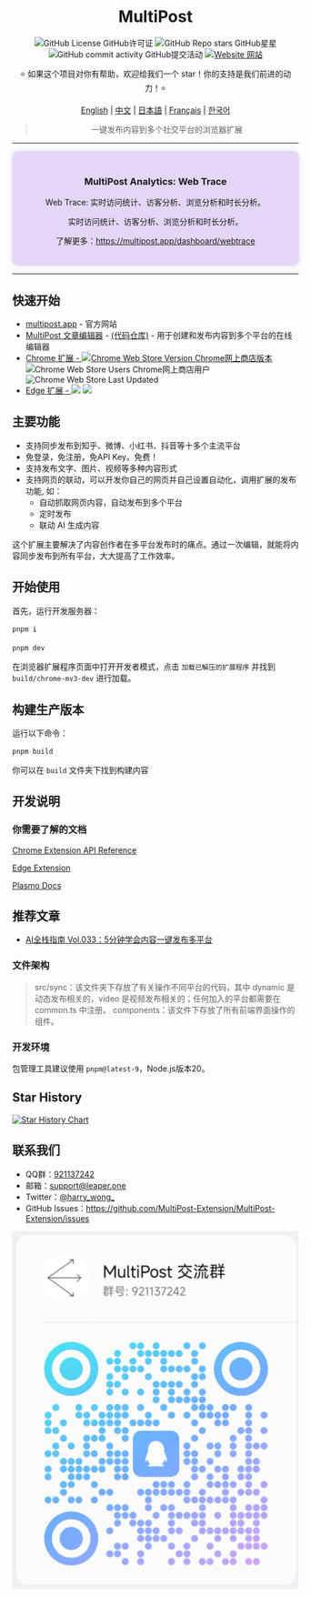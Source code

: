 <div align="center">

# MultiPost

![GitHub License GitHub许可证](https://img.shields.io/github/license/leaper-one/MultiPost-Extension) ![GitHub Repo stars GitHub星星](https://img.shields.io/github/stars/leaper-one/MultiPost-Extension) ![GitHub commit activity GitHub提交活动](https://img.shields.io/github/commit-activity/m/leaper-one/MultiPost-Extension) [![Website 网站](https://img.shields.io/website?url=https%3A%2F%2Fmultipost.app)](https://multipost.app)

⭐ 如果这个项目对你有帮助，欢迎给我们一个 star！你的支持是我们前进的动力！⭐

[English](../README.md) | [中文](README-zh.md) | [日本語](README-jp.md) | [Français](README-fr.md) | [한국어](README-kr.md)

> 一键发布内容到多个社交平台的浏览器扩展

</div>

---

<!-- 最新更新 -->
<div align="center" style="background-color: #e4d6f5; padding: 20px; border-radius: 10px; box-shadow: 0 0 10px #e4d6f5;">
  <h3>MultiPost Analytics: Web Trace</h3>
  <p>Web Trace: 实时访问统计、访客分析、浏览分析和时长分析。</p>
  <p>实时访问统计、访客分析、浏览分析和时长分析。</p>
  <p>了解更多：<a href="https://multipost.app/dashboard/webtrace">https://multipost.app/dashboard/webtrace</a></p>
</div>

---

## 快速开始
- [multipost.app](https://multipost.app) - 官方网站
- [MultiPost 文章编辑器](https://md.multipost.app/) - [(代码仓库)](https://github.com/leaper-one/multipost-wechat-markdown-editor) - 用于创建和发布内容到多个平台的在线编辑器
- [Chrome 扩展 - ![Chrome Web Store Version Chrome网上商店版本](https://img.shields.io/chrome-web-store/v/dhohkaclnjgcikfoaacfgijgjgceofih)](https://chromewebstore.google.com/detail/multipost/dhohkaclnjgcikfoaacfgijgjgceofih) ![Chrome Web Store Users Chrome网上商店用户](https://img.shields.io/chrome-web-store/users/dhohkaclnjgcikfoaacfgijgjgceofih) ![Chrome Web Store Last Updated](https://img.shields.io/chrome-web-store/last-updated/dhohkaclnjgcikfoaacfgijgjgceofih)
- [Edge 扩展 - ![](https://img.shields.io/badge/dynamic/json?label=edge%20add-on&prefix=v&query=%24.version&url=https%3A%2F%2Fmicrosoftedge.microsoft.com%2Faddons%2Fgetproductdetailsbycrxid%2Fckoiphiceimehjkolnfffgbmihoppgjg)](https://microsoftedge.microsoft.com/addons/detail/multipost/ckoiphiceimehjkolnfffgbmihoppgjg) [![](https://img.shields.io/badge/dynamic/json?label=users&query=%24.activeInstallCount&url=https%3A%2F%2Fmicrosoftedge.microsoft.com%2Faddons%2Fgetproductdetailsbycrxid%2Fckoiphiceimehjkolnfffgbmihoppgjg)](https://microsoftedge.microsoft.com/addons/detail/multipost/ckoiphiceimehjkolnfffgbmihoppgjg)

## 主要功能

- 支持同步发布到知乎、微博、小红书、抖音等十多个主流平台
- 免登录，免注册，免API Key。免费！
- 支持发布文字、图片、视频等多种内容形式
- 支持网页的联动，可以开发你自己的网页并自己设置自动化，调用扩展的发布功能, 如：
  - 自动抓取网页内容，自动发布到多个平台
  - 定时发布
  - 联动 AI 生成内容

这个扩展主要解决了内容创作者在多平台发布时的痛点。通过一次编辑，就能将内容同步发布到所有平台，大大提高了工作效率。

## 开始使用

首先，运行开发服务器：

```bash
pnpm i

pnpm dev
```

在浏览器扩展程序页面中打开开发者模式，点击 `加载已解压的扩展程序` 并找到 `build/chrome-mv3-dev` 进行加载。

## 构建生产版本

运行以下命令：

```bash
pnpm build
```

你可以在 `build` 文件夹下找到构建内容

## 开发说明

### 你需要了解的文档

[Chrome Extension API Reference](https://developer.chrome.com/docs/extensions/reference/api)

[Edge Extension](https://learn.microsoft.com/en-us/microsoft-edge/extensions-chromium/)

[Plasmo Docs](https://docs.plasmo.com/)

## 推荐文章

- [AI全栈指南 Vol.033：5分钟学会内容一键发布多平台](https://mp.weixin.qq.com/s/K7yh6EsBLOGJzl8Gh8SwLw)

### 文件架构

> src/sync：该文件夹下存放了有关操作不同平台的代码，其中 dynamic 是动态发布相关的，video 是视频发布相关的；任何加入的平台都需要在 common.ts 中注册。
> components：该文件下存放了所有前端界面操作的组件。

### 开发环境

包管理工具建议使用 `pnpm@latest-9`，Node.js版本20。

## Star History
<a href="https://www.star-history.com/#leaper-one/MultiPost-Extension&leaper-one/multipost-wechat-markdown-editor&Date">
 <picture>
   <source media="(prefers-color-scheme: dark)" srcset="https://api.star-history.com/svg?repos=leaper-one/MultiPost-Extension,leaper-one/multipost-wechat-markdown-editor&type=Date&theme=dark" />
   <source media="(prefers-color-scheme: light)" srcset="https://api.star-history.com/svg?repos=leaper-one/MultiPost-Extension,leaper-one/multipost-wechat-markdown-editor&type=Date" />
   <img alt="Star History Chart" src="https://api.star-history.com/svg?repos=leaper-one/MultiPost-Extension,leaper-one/multipost-wechat-markdown-editor&type=Date" />
 </picture>
</a>

## 联系我们

- QQ群：[921137242](http://qm.qq.com/cgi-bin/qm/qr?_wv=1027&k=c5BjhD8JxNAuwjKh6qvCoROU301PppYU&authKey=NfKianfDwngrwJyVQbefIQET9vUQs46xb0PfOYUm6KzdeCjPd5YbvlRoO8trJUUZ&noverify=0&group_code=921137242)
- 邮箱：support@leaper.one
- Twitter：[@harry_wong_](https://x.com/harry_wong_)
- GitHub Issues：https://github.com/MultiPost-Extension/MultiPost-Extension/issues

![QQ 群](MultiPost-Extension_2025-02-28T14_17_15.717Z.png)
